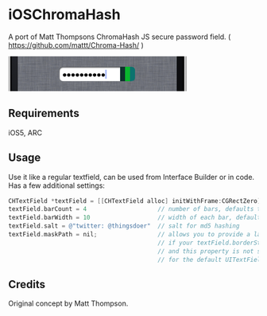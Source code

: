 iOSChromaHash
=============

A port of Matt Thompsons ChromaHash JS secure password field. ( https://github.com/mattt/Chroma-Hash/ )

![iOS Simulator Preview](chromahash.png)


Requirements
------------

iOS5, ARC

Usage
------------

Use it like a regular textfield, can be used from Interface Builder or in code. Has a few additional settings:

```objective-c
CHTextField *textField = [[CHTextField alloc] initWithFrame:CGRectZero];
textField.barCount = 4                    // number of bars, defaults to 3
textField.barWidth = 10                   // width of each bar, defaults to 10
textField.salt = @"twitter: @thingsdoer"  // salt for md5 hashing
textField.maskPath = nil;                 // allows you to provide a layer mask for the chroma
                                          // if your textField.borderStyle is UITextBorderStyleRoundedRect,
                                          // and this property is not set, the textField will mask appropriately
                                          // for the default UITextField style
```

Credits
------------
Original concept by Matt Thompson.

